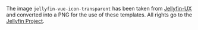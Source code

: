 The image `jellyfin-vue-icon-transparent` has been taken from [Jellyfin-UX](github.com/jellyfin/jellyfin-ux) and converted into a PNG for the use of these templates. All rights go to the [Jellyfin Project](https://jellyfin.org).

